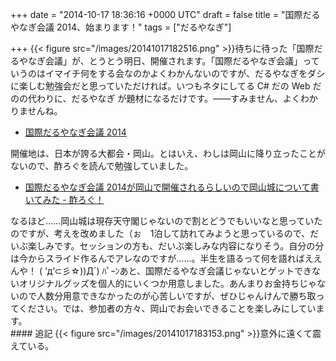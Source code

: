 
+++
date = "2014-10-17 18:36:16 +0000 UTC"
draft = false
title = "国際だるやなぎ会議 2014、始まります！"
tags = ["だるやなぎ"]

+++
{{< figure src="/images/20141017182516.png"  >}}待ちに待った「国際だるやなぎ会議」が、とうとう明日、開催されます。「国際だるやなぎ会議」っていうのはイマイチ何をする会なのかよくわかんないのですが、だるやなぎをダシに楽しむ勉強会だと思っていただければ。いつもネタにしてる C# だの Web だのの代わりに、だるやなぎ が題材になるだけです。――すみません、よくわかりませんね。

<ul>
<li><a href="http://kaigi.daruyanagi.net/">国際だるやなぎ会議 2014</a></li>
</ul>開催地は、日本が誇る大都会・岡山。とはいえ、わしは岡山に降り立ったことがないので、酢ろぐを読んで勉強していました。

<ul>
<li><a href="http://blog.ch3cooh.jp/entry/20141013/1413164930">国際だるやなぎ会議 2014が岡山で開催されるらしいので岡山城について書いてみた - 酢ろぐ！</a></li>
</ul>なるほど……岡山城は現存天守閣じゃないので割とどうでもいいなと思っていたのですが、考えを改めました（ぉ　1泊して訪れてみようと思っているので、だいぶ楽しみです。セッションの方も、だいぶ楽しみな内容になりそう。自分の分は今からスライド作るんでアレなのですが……。半生を語るって何を語ればええんや！ ( ‘д‘⊂彡☆))Д´) ﾊﾟｰﾝあと、国際だるやなぎ会議じゃないとゲットできないオリジナルグッズを個人的にいくつか用意しました。あんまりお金持ちじゃないので人数分用意できなかったのが心苦しいですが、ぜひじゃんけんで勝ち取ってください。では、参加者の方々、岡山でお会いできることを楽しみにしています。

<div class="section">
    #### 追記
    {{< figure src="/images/20141017183153.png"  >}}意外に遠くて震えている。

</div>

